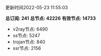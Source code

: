 更新时间2022-05-23 11:55:03

**总订阅: 241**
**总节点: 42226**
**有效节点: 14733**
- v2ray节点: 6490
- ss节点: 5247
- trojan节点: 840
- ssr节点: 2156
